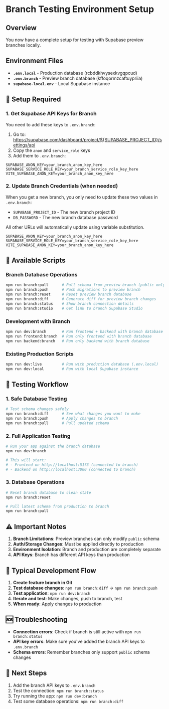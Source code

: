 # Branch Testing Environment Setup

## Overview
You now have a complete setup for testing with Supabase preview branches locally.

## Environment Files
- **`.env.local`** - Production database (rcbddkhvysexkvgqpcud)
- **`.env.branch`** - Preview branch database (kffoqormzcaftuypriia)
- **`supabase-local.env`** - Local Supabase instance

## 🔧 Setup Required

### 1. Get Supabase API Keys for Branch
You need to add these keys to `.env.branch`:

1. Go to: https://supabase.com/dashboard/project/${SUPABASE_PROJECT_ID}/settings/api
2. Copy the `anon` and `service_role` keys
3. Add them to `.env.branch`:

```dotenv
SUPABASE_ANON_KEY=your_branch_anon_key_here
SUPABASE_SERVICE_ROLE_KEY=your_branch_service_role_key_here
VITE_SUPABASE_ANON_KEY=your_branch_anon_key_here
```

### 2. Update Branch Credentials (when needed)
When you get a new branch, you only need to update these two values in `.env.branch`:
- `SUPABASE_PROJECT_ID` - The new branch project ID
- `DB_PASSWORD` - The new branch database password

All other URLs will automatically update using variable substitution.

```dotenv
SUPABASE_ANON_KEY=your_branch_anon_key_here
SUPABASE_SERVICE_ROLE_KEY=your_branch_service_role_key_here
VITE_SUPABASE_ANON_KEY=your_branch_anon_key_here
```

## 🚀 Available Scripts

### Branch Database Operations
```bash
npm run branch:pull      # Pull schema from preview branch (public only)
npm run branch:push      # Push migrations to preview branch
npm run branch:reset     # Reset preview branch database
npm run branch:diff      # Generate diff for preview branch changes
npm run branch:status    # Show branch connection details
npm run branch:studio    # Get link to branch Supabase Studio
```

### Development with Branch
```bash
npm run dev:branch       # Run frontend + backend with branch database
npm run frontend:branch  # Run only frontend with branch database
npm run backend:branch   # Run only backend with branch database
```

### Existing Production Scripts
```bash
npm run dev:live         # Run with production database (.env.local)
npm run dev:local        # Run with local Supabase instance
```

## 🧪 Testing Workflow

### 1. **Safe Database Testing**
```bash
# Test schema changes safely
npm run branch:diff      # See what changes you want to make
npm run branch:push      # Apply changes to branch
npm run branch:pull      # Pull updated schema
```

### 2. **Full Application Testing**
```bash
# Run your app against the branch database
npm run dev:branch

# This will start:
# - Frontend on http://localhost:5173 (connected to branch)
# - Backend on http://localhost:3000 (connected to branch)
```

### 3. **Database Operations**
```bash
# Reset branch database to clean state
npm run branch:reset

# Pull latest schema from production to branch
npm run branch:pull
```

## ⚠️ Important Notes

1. **Branch Limitations**: Preview branches can only modify `public` schema
2. **Auth/Storage Changes**: Must be applied directly to production
3. **Environment Isolation**: Branch and production are completely separate
4. **API Keys**: Branch has different API keys than production

## 🔄 Typical Development Flow

1. **Create feature branch in Git**
2. **Test database changes**: `npm run branch:diff` → `npm run branch:push`
3. **Test application**: `npm run dev:branch`
4. **Iterate and test**: Make changes, push to branch, test
5. **When ready**: Apply changes to production

## 🆘 Troubleshooting

- **Connection errors**: Check if branch is still active with `npm run branch:status`
- **API key errors**: Make sure you've added the branch API keys to `.env.branch`
- **Schema errors**: Remember branches only support `public` schema changes

## 📝 Next Steps

1. Add the branch API keys to `.env.branch`
2. Test the connection: `npm run branch:status`
3. Try running the app: `npm run dev:branch`
4. Test some database operations: `npm run branch:diff`
